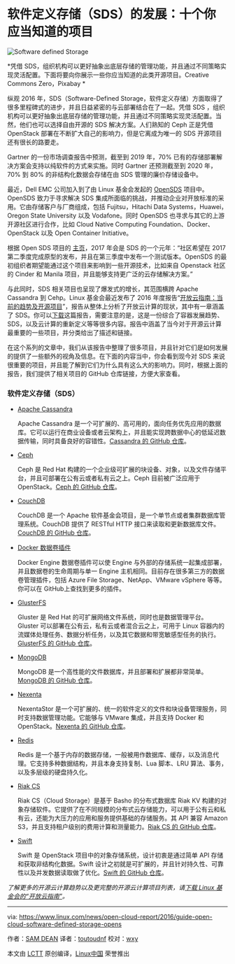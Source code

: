软件定义存储（SDS）的发展：十个你应当知道的项目
============================================================

 ![Software defined Storage](https://www.linux.com/sites/lcom/files/styles/rendered_file/public/software-defined.jpg?itok=fRTy33a8 "Software Defined Storage") 

*凭借 SDS，组织机构可以更好抽象出底层存储的管理功能，并且通过不同策略实现灵活配置。下面将要向你展示一些你应当知道的此类开源项目。Creative Commons Zero，Pixabay *

纵观 2016 年，SDS（Software-Defined Storage，软件定义存储）方面取得了很多里程碑式的进步，并且日益紧密的与云部署结合在了一起。凭借 SDS ，组织机构可以更好抽象出底层存储的管理功能，并且通过不同策略实现灵活配置。当然，他们也可以选择自由开源的 SDS 解决方案。人们熟知的 Ceph 正是凭借 OpenStack 部署在不断扩大自己的影响力，但是它离成为唯一的 SDS 开源项目还有很长的路要走。

Gartner 的一份市场调查报告中预测，截至到 2019 年，70% 已有的存储部署解决方案会支持以纯软件的方式来实施。同时 Gartner 还预测截至到 2020 年，70% 到 80% 的非结构化数据会存储在由 SDS 管理的廉价存储设备中。

最近，Dell EMC 公司加入到了由 Linux 基金会发起的 [OpenSDS][4] 项目中。 OpenSDS 致力于寻求解决 SDS 集成所面临的挑战，并推动企业对开放标准的采用。它由存储客户与厂商组成，包括 Fujitsu，Hitachi Data Systems，Huawei，Oregon State University 以及 Vodafone。同时 OpenSDS 也寻求与其它的上游开源社区进行合作，比如 Cloud Native Computing Foundation、Docker、OpenStack 以及 Open Container Initiative。

根据 Open SDS 项目的 [主页][5]，2017 年会是 SDS 的一个元年：“社区希望在 2017 第二季度完成原型的发布，并且在第三季度中发布一个测试版本。OpenSDS 的最初组织者期望能通过这个项目来影响到一些开源技术，比如来自 Openstack 社区的 Cinder 和 Manila 项目，并且能够支持更广泛的云存储解决方案。”

与此同时，SDS 相关项目也呈现了爆发式的增长，其范围横跨 Apache Cassandra 到 Cehp。Linux 基金会最近发布了 2016 年度报告“[开放云指南：当前的趋势及开源项目][7]”，报告从整体上分析了开放云计算的现状，其中有一章涵盖了 SDS。你可以[下载][8]这篇报告，需要注意的是，这是一份综合了容器发展趋势、SDS，以及云计算的重新定义等等很多内容。报告中涵盖了当今对于开源云计算最重要的一些项目，并分类给出了描述和链接。

在这个系列的文章中，我们从该报告中整理了很多项目，并且针对它们是如何发展的提供了一些额外的视角及信息。在下面的内容当中，你会看到现今对 SDS 来说很重要的项目，并且能了解到它们为什么具有这么大的影响力。同时，根据上面的报告，我们提供了相关项目的 GitHub 仓库链接，方便大家查看。

### 软件定义存储（SDS）

- [Apache Cassandra][9]
	
	Apache Cassandra 是一个可扩展的、高可用的，面向任务优先应用的数据库。它可以运行在商业设备或者云架构上，并且能实现跨数据中心的低延迟数据传输，同时具备良好的容错性。[Cassandra 的 GitHub 仓库][10]。

- [Ceph][11]

	Ceph 是 Red Hat 构建的一个企业级可扩展的块设备、对象，以及文件存储平台，并且可部署在公有云或者私有云之上。Ceph 目前被广泛应用于 OpenStack。[Ceph 的 GitHub 仓库][12]。

- [CouchDB][13]

	CouchDB 是一个 Apache 软件基金会项目，是一个单节点或者集群数据库管理系统。CouchDB 提供了 RESTful HTTP 接口来读取和更新数据库文件。[CouchDB 的 GitHub 仓库][14]。

- [Docker 数据卷插件][15]

	Docker Engine 数据卷插件可以使 Engine 与外部的存储系统一起集成部署，并且数据卷的生命周期与单一 Engine 主机相同。目前存在很多第三方的数据卷管理插件，包括 Azure File Storage、NetApp、VMware vSphere 等等。你可以在 GitHub上查找到更多的插件。

- [GlusterFS][16]

	Gluster 是 Red Hat 的可扩展网络文件系统，同时也是数据管理平台。Gluster 可以部署在公有云，私有云或者混合云之上，可用于 Linux 容器内的流媒体处理任务、数据分析任务，以及其它数据和带宽敏感型任务的执行。[GlusterFS 的 GitHub 仓库][17]。

- [MongoDB][18]

	MongoDB 是一个高性能的文件数据库，并且部署和扩展都非常简单。[MongoDB 的 GitHub 仓库][19]。

- [Nexenta][20]

	NexentaStor 是一个可扩展的、统一的软件定义的文件和块设备管理服务，同时支持数据管理功能。它能够与 VMware 集成，并且支持 Docker 和 OpenStack。[Nexenta 的 GitHub 仓库][21]。

- [Redis][22]

	Redis 是一个基于内存的数据存储，一般被用作数据库、缓存，以及消息代理。它支持多种数据结构，并且本身支持复制、Lua 脚本、LRU 算法、事务，以及多层级的硬盘持久化。

- [Riak CS][24]

	Riak CS（Cloud Storage）是基于 Basho  的分布式数据库 Riak KV 构建的对象存储软件。它提供了在不同规模的分布式云存储能力，可以用于公有云和私有云，还能为大压力的应用和服务提供基础的存储服务。其 API 兼容 Amazon S3，并且支持租户级别的费用计算和测量能力。[Riak CS 的 GitHub 仓库][25]。

- [Swift][26]

	Swift 是 OpenStack 项目中的对象存储系统，设计初衷是通过简单 API 存储和获取非结构化数据。Swift 设计之初就是可扩展的，并且针对持久性、可靠性以及并发数据读取做了优化。[Swift 的 GitHub 仓库][27]。

_了解更多的开源云计算趋势以及更完整的开源云计算项目列表，请[下载 Linux 基金会的“开放云指南”][3]。_

--------------------------------------------------------------------------------

via: https://www.linux.com/news/open-cloud-report/2016/guide-open-cloud-software-defined-storage-opens

作者：[SAM DEAN][a]
译者：[toutoudnf](https://github.com/toutoudnf)
校对：[wxy](https://github.com/wxy)

本文由 [LCTT](https://github.com/LCTT/TranslateProject) 原创编译，[Linux中国](https://linux.cn/) 荣誉推出

[a]:https://www.linux.com/users/sam-dean
[1]:https://www.linux.com/licenses/category/creative-commons-zero
[2]:https://www.linux.com/files/images/software-definedjpg
[3]:http://bit.ly/2eHQOwy
[4]:http://ctt.marketwire.com/?release=11G125514-001&id=10559023&type=0&url=https%3A%2F%2Fwww.opensds.io%2F
[5]:https://www.opensds.io/
[6]:https://www.linux.com/blog/linux-foundation-issues-2016-guide-open-source-cloud-projects
[7]:http://ctt.marketwire.com/?release=11G120876-001&id=10172077&type=0&url=http%3A%2F%2Fgo.linuxfoundation.org%2Frd-open-cloud-report-2016-pr
[8]:http://go.linuxfoundation.org/l/6342/2016-10-31/3krbjr
[9]:http://cassandra.apache.org/
[10]:https://github.com/apache/cassandra
[11]:http://ceph.com/
[12]:https://github.com/ceph/ceph
[13]:http://couchdb.apache.org/
[14]:https://github.com/apache/couchdb
[15]:https://docs.docker.com/engine/extend/plugins_volume/
[16]:https://www.gluster.org/
[17]:https://github.com/gluster/glusterfs
[18]:https://www.mongodb.com/
[19]:https://github.com/mongodb/mongo
[20]:https://nexenta.com/
[21]:https://github.com/Nexenta
[22]:http://redis.io/
[23]:https://github.com/antirez/redis
[24]:http://docs.basho.com/riak/cs/2.1.1/
[25]:https://github.com/basho/riak_cs
[26]:https://wiki.openstack.org/wiki/Swift
[27]:https://github.com/openstack/swift
